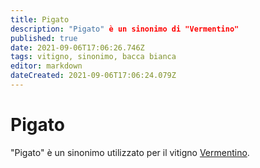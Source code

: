 ```yaml
---
title: Pigato
description: "Pigato" è un sinonimo di "Vermentino"
published: true
date: 2021-09-06T17:06:26.746Z
tags: vitigno, sinonimo, bacca bianca
editor: markdown
dateCreated: 2021-09-06T17:06:24.079Z
---
```


# Pigato

"Pigato" è un sinonimo utilizzato per il vitigno [Vermentino](/vitigni/Italia/bacca-bianca/vermentino).